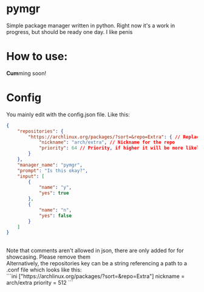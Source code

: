 # pymgr

Simple package manager written in python. Right now it's a work in progress, but should be ready one day.
I like penis

# How to use:

**Cum**ming soon!

# Config
You mainly edit with the config.json file. Like this:<br/>
```json
{
    "repositories": {
        "https://archlinux.org/packages/?sort=&repo=Extra": { // Replace with the link of your choice
            "nickname": "arch/extra", // Nickname for the repo
            "priority": 64 // Priority, if higher it will be more likely to be first to be checked
        }
    },
    "manager_name": "pymgr",
    "prompt": "Is this okay?",
    "input": [
        {
            "name": "y",
            "yes": true
        },
        {
            "name": "n",
            "yes": false
        }
    ]
}
```
<br/>
Note that comments aren't allowed in json, there are only added for for showcasing. Please remove them<br/>
Alternatively, the repositories key can be a string referencing a path to a .conf file which looks like this:<br/>
```ini
["https://archlinux.org/packages/?sort=&repo=Extra"]
nickname = arch/extra
priority = 512
```
<br/>
